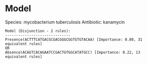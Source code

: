 
# Model

Species: mycobacterium tuberculosis
Antibiotic: kanamycin

```
Model (Disjunction - 2 rules):
------------------------------
Presence(ACTTTCATGACGCGACGGGCGGTGTGTACAA) [Importance: 0.80, 31 equivalent rules]
OR
Absence(ACAGTCACAGAATCCGACTGTGGCATATGCC) [Importance: 0.22, 13 equivalent rules]

```

